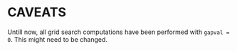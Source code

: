 # CAVEATS

Untill now, all grid search computations have been performed
with `gapval = 0`. This might need to be changed.
